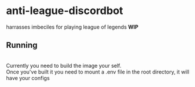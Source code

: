 # anti-league-discordbot
harrasses imbeciles for playing league of legends
**WIP**
<h2>Running</h2>
<br>
Currently you need to build the image your self.
<br>
Once you've built it you need to mount a .env file in the root directory, it will have your configs
<br>
